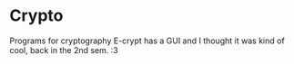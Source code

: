 # Crypto
Programs for cryptography
E-crypt has a GUI and I thought it was kind of cool, back in the 2nd sem. :3
